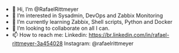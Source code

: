 - 👋 Hi, I’m @RafaelRittmeyer
- 👀 I’m interested in Sysadmin, DevOps and Zabbix Monitoring
- 🌱 I’m currently learning Zabbix, Shell scripts, Python and Docker
- 💞️ I’m looking to collaborate on all I can.
- 📫 How to reach me:
      Linkedin: https://br.linkedin.com/in/rafael-rittmeyer-3a454028
      Instagram: @rafaelrittmeyer

<!---
RafaelRittmeyer/RafaelRittmeyer is a ✨ special ✨ repository because its `README.md` (this file) appears on your GitHub profile.
You can click the Preview link to take a look at your changes.
--->
